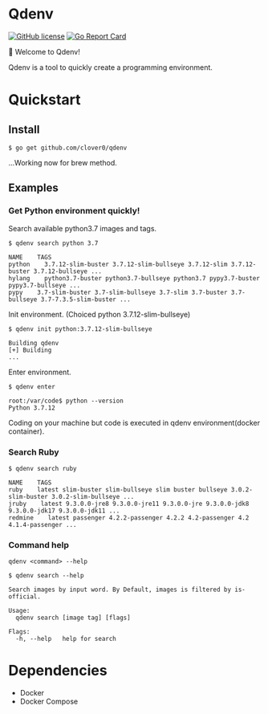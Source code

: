 # Qdenv

[![GitHub license][license-badge]](LICENSE)
[![Go Report Card][go-report-card-badge]][go-report-card]

:tada: Welcome to Qdenv!

Qdenv is a tool to quickly create a programming environment.

# Quickstart

## Install
```
$ go get github.com/clover0/qdenv
```

...Working now for brew method.

## Examples
### Get Python environment quickly!
Search available python3.7 images and tags.
```
$ qdenv search python 3.7

NAME    TAGS
python    3.7.12-slim-buster 3.7.12-slim-bullseye 3.7.12-slim 3.7.12-buster 3.7.12-bullseye ...
hylang    python3.7-buster python3.7-bullseye python3.7 pypy3.7-buster pypy3.7-bullseye ...
pypy    3.7-slim-buster 3.7-slim-bullseye 3.7-slim 3.7-buster 3.7-bullseye 3.7-7.3.5-slim-buster ...
```

Init environment. (Choiced python 3.7.12-slim-bullseye)
```
$ qdenv init python:3.7.12-slim-bullseye

Building qdenv
[+] Building 
...
```

Enter environment.
```
$ qdenv enter

root:/var/code$ python --version
Python 3.7.12
```

Coding on your machine but code is executed in qdenv environment(docker container).

### Search Ruby
```
$ qdenv search ruby

NAME    TAGS
ruby    latest slim-buster slim-bullseye slim buster bullseye 3.0.2-slim-buster 3.0.2-slim-bullseye ...
jruby    latest 9.3.0.0-jre8 9.3.0.0-jre11 9.3.0.0-jre 9.3.0.0-jdk8 9.3.0.0-jdk17 9.3.0.0-jdk11 ...
redmine    latest passenger 4.2.2-passenger 4.2.2 4.2-passenger 4.2 4.1.4-passenger ...
```

### Command help
`qdenv <command> --help`

```
$ qdenv search --help 

Search images by input word. By Default, images is filtered by is-official.

Usage:
  qdenv search [image tag] [flags]

Flags:
  -h, --help   help for search
```


# Dependencies
- Docker
- Docker Compose

<!-- refs -->
[go-report-card]: https://goreportcard.com/report/github.com/clover0/qdenv
[go-report-card-badge]: https://goreportcard.com/badge/github.com/clover0/qdenv?style=flat-square&logo=appveyor
[license-badge]: https://img.shields.io/github/license/clover0/qdenv.svg?style=flat-square&logo=appveyor
